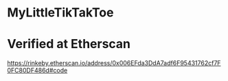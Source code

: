 # MyLittleTikTakToe

# Verified at Etherscan

https://rinkeby.etherscan.io/address/0x006EFda3DdA7adf6F95431762cf7F0FC80DF486d#code
